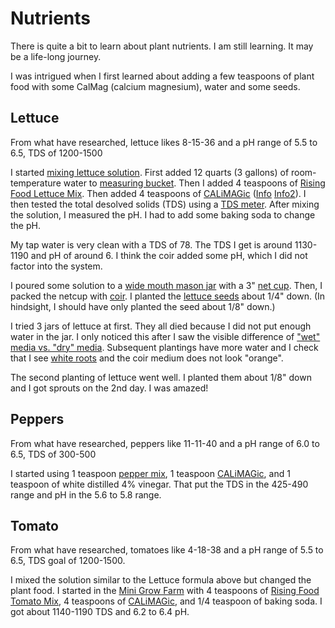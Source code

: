# Nutrients

There is quite a bit to learn about plant nutrients. I am still learning. It may be a life-long journey.

I was intrigued when I first learned about adding a few teaspoons of plant food with some CalMag (calcium magnesium), water and some seeds.


## Lettuce

From what have researched, lettuce likes 8-15-36 and a pH range of 5.5 to 6.5, TDS of 1200-1500

I started [mixing lettuce solution](mixing_lettuce.jpg). First added 12 quarts (3 gallons) of room-temperature water to [measuring bucket](../equipment/measuring_bucket.jpg). Then I added 4 teaspoons of [Rising Food Lettuce Mix](rising_food_lettuce_formula.jpg). Then added 4 teaspoons of [CALiMAGic](calimagic1.jpg) ([Info](calimagic2.jpg) [Info2](calimagic3.jpg)). I then tested the total desolved solids (TDS) using a [TDS meter](https://smile.amazon.com/gp/product/B07JC9BSNR). After mixing the solution, I measured the pH. I had to add some baking soda to change the pH.

My tap water is very clean with a TDS of 78. The TDS I get is around 1130-1190 and pH of around 6. I think the coir added some pH, which I did not factor into the system.

I poured some solution to a [wide mouth mason jar](../equipment/kerr_wide_mouth_quart_jars.jpg) with a 3" [net cup](../equipment/net_cup.jpg). Then, I packed the netcup with [coir](../equipment/coir_absorbing_water.jpg). I planted the [lettuce seeds](https://smile.amazon.com/gp/product/B00P18ZNNA) about 1/4" down. (In hindsight, I should have only planted the seed about 1/8" down.)

I tried 3 jars of lettuce at first. They all died because I did not put enough water in the jar. I only noticed this after I saw the visible difference of ["wet" media vs. "dry" media](wet_vs_dry_in_jars.png). Subsequent plantings have more water and I check that I see [white roots](roots_in_jar.jpg) and the coir medium does not look "orange".

The second planting of lettuce went well. I planted them about 1/8" down and I got sprouts on the 2nd day. I was amazed!

## Peppers

From what have researched, peppers like 11-11-40 and a pH range of 6.0 to 6.5, TDS of 300-500

I started using 1 teaspoon [pepper mix](rising_food_pepper_formula.jpg), 1 teaspoon [CALiMAGic](calimagic1.jpg), and 1 teaspoon of white distilled 4% vinegar. That put the TDS in the 425-490 range and pH in the 5.6 to 5.8 range.


## Tomato
From what have researched, tomatoes like 4-18-38 and a pH range of 5.5 to 6.5, TDS goal of 1200-1500.

I mixed the solution similar to the Lettuce formula above but changed the plant food. I started in the [Mini Grow Farm](mini_grow_farm_with_tomatoes.jpg) with 4 teaspoons of [Rising Food Tomato Mix](rising_food_tomato_formula.jpg), 4 teaspoons of [CALiMAGic](calimagic1.jpg), and 1/4 teaspoon of baking soda. I got about 1140-1190 TDS and 6.2 to 6.4 pH.
